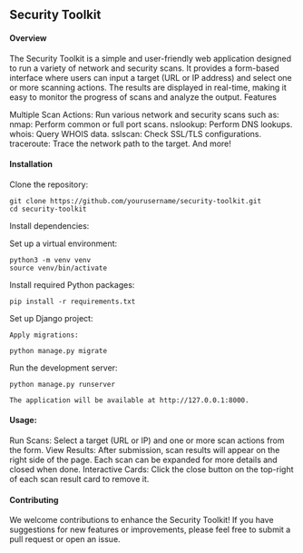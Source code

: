 ## Security Toolkit
#### Overview

The Security Toolkit is a simple and user-friendly web application designed to run a variety of network and security scans. It provides a form-based interface where users can input a target (URL or IP address) and select one or more scanning actions. The results are displayed in real-time, making it easy to monitor the progress of scans and analyze the output.
Features

Multiple Scan Actions: Run various network and security scans such as:
    nmap: Perform common or full port scans.
    nslookup: Perform DNS lookups.
    whois: Query WHOIS data.
    sslscan: Check SSL/TLS configurations.
    traceroute: Trace the network path to the target.
    And more!

#### Installation

Clone the repository:

    git clone https://github.com/yourusername/security-toolkit.git
    cd security-toolkit

Install dependencies:

  Set up a virtual environment:
    
    python3 -m venv venv
    source venv/bin/activate

  Install required Python packages:

    pip install -r requirements.txt

  Set up Django project:

    Apply migrations:

    python manage.py migrate

  Run the development server:

    python manage.py runserver

    The application will be available at http://127.0.0.1:8000.

#### Usage:

Run Scans: Select a target (URL or IP) and one or more scan actions from the form.
View Results: After submission, scan results will appear on the right side of the page. Each scan can be expanded for more details and closed when done.
Interactive Cards: Click the close button on the top-right of each scan result card to remove it.

#### Contributing

We welcome contributions to enhance the Security Toolkit! If you have suggestions for new features or improvements, please feel free to submit a pull request or open an issue.
